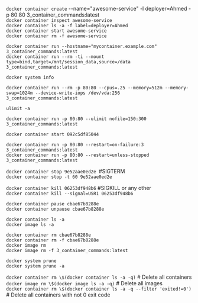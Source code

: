 `docker container create` --name="awesome-service" -l deployer=Ahmed -p 80:80 3_container_commands:latest \
`docker container inspect awesome-service` \
`docker container ls -a -f label=deployer=Ahmed `\
`docker container start awesome-service`  \
`docker container rm -f awesome-service`

`docker container run --hostname="mycontainer.example.com" 3_container_commands:latest `\
`docker container run --rm -ti --mount type=bind,target=/mnt/session_data,source=/data 3_container_commands:latest`

`docker system info`

`docker container run --rm -p 80:80 --cpus=.25 --memory=512m --memory-swap=1024m --device-write-iops /dev/vda:256 3_container_commands:latest`

`ulimit -a`

`docker container run -p 80:80 --ulimit nofile=150:300 3_container_commands:latest`

`docker container start 092c5df85044`

`docker container run -p 80:80 --restart=on-failure:3 3_container_commands:latest` \
`docker container run -p 80:80 --restart=unless-stopped 3_container_commands:latest`

`docker container stop 9e52aae0ed2e `#SIGTERM \
`docker container stop -t 60 9e52aae0ed2e`

`docker container kill 06253df948b6` #SIGKILL or any other \
`docker container kill --signal=USR1 06253df948b6`

`docker container pause cbae67b8288e` \
`docker container unpause cbae67b8288e`

`docker container ls -a` \
`docker image ls -a`

`docker container rm cbae67b8288e `\
`docker container rm -f cbae67b8288e `\
`docker image rm `\
`docker image rm -f 3_container_commands:latest`

`docker system prune` \
`docker system prune -a`

`docker container rm \$(docker container ls -a -q)` # Delete all containers \
`docker image rm \$(docker image ls -a -q)` # Delete all images \
`docker container rm \$(docker container ls -a -q --filter 'exited!=0') `# Delete all containers with not 0 exit code
